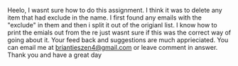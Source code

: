 Heelo, I wasnt sure how to do this assignment.  I think it was to delete any item that had exclude in the name.  I first found any emails with the "exclude" in them and then i split it out of the origianl list.  I know how to print the emials out from the re just wasnt sure if this was the correct way of going about it. Your feed back and suggestions are much apprieciated.  You can email me at briantieszen4@gmail.com or leave comment in answer.  Thank you and have a great day
